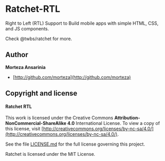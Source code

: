 # Ratchet-RTL


Right to Left (RTL) Support to Build mobile apps with simple HTML, CSS, and JS components.

Check @twbs/ratchet for more.


## Author

**Morteza Ansarinia**

+ [http://github.com/morteza](http://github.com/morteza)


## Copyright and license


#### Ratchet RTL
This work is licensed under the Creative Commons **Attribution-NonCommercial-ShareAlike 4.0** International License. To view a copy of this license, visit [http://creativecommons.org/licenses/by-nc-sa/4.0/](http://creativecommons.org/licenses/by-nc-sa/4.0/).

See the file [LICENSE.md](LICENSE.md) for the full license governing this project.

Ratchet is licensed under the MIT License.

